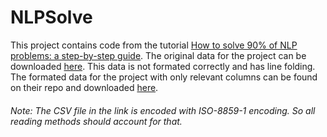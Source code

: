 # NLPSolve

This project contains code from the tutorial [How to solve 90% of NLP problems: a step-by-step guide](https://blog.insightdatascience.com/how-to-solve-90-of-nlp-problems-a-step-by-step-guide-fda605278e4e).
The original data for the project can be downloaded [here](https://www.crowdflower.com/wp-content/uploads/2016/03/socialmedia-disaster-tweets-DFE.csv). This data is not formated
correctly and has line folding. The formated data for the project with only relevant columns can be found on their repo and downloaded [here](https://raw.githubusercontent.com/hundredblocks/concrete_NLP_tutorial/master/socialmedia_relevant_cols.csv).

###### Note: The CSV file in the link is encoded with ISO-8859-1 encoding. So all reading methods should account for that.
